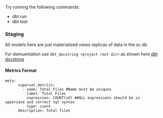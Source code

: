 Try running the following commands:

- dbt run
- dbt test

### Staging

 All models here are just materialized views replicas of data in the sc db

For domuentation use `dbt_docstring <project root dir>` as shown here [dbt docstring](https://github.com/anelendata/dbt_docstring)

#### Metrics Format

```
meta:
      superset_metrics:
        - name: Total Files #Name must be uniques
          label: Total Files
          expression: COUNT(id) ##ALL expressions should be in uppercase and correct sql syntax
          type: count
	  description: Total files
```
